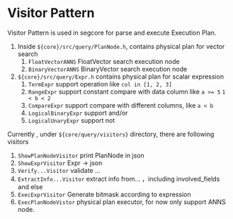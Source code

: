 # Visitor Pattern
Visitor Pattern is used in segcore for parse and execute Execution Plan.

1. Inside `${core}/src/query/PlanNode.h`, contains physical plan for vector search
    1. `FloatVectorANNS` FloatVector search execution node
    2. `BinaryVectorANNS` BinaryVector search execution node
2. `${core}/src/query/Expr.h` contains physical plan for scalar expression
    1. `TermExpr` support operation like `col in [1, 2, 3]`
    2. `RangeExpr` support constant compare with data column like `a >= 5` `1 < b < 2`
    3. `CompareExpr` support compare with different columns, like `a < b`
    4. `LogicalBinaryExpr` support and/or
    5. `LogicalUnaryExpr` support not

Currently , under `${core/query/visitors}` directory, there are following visitors
1. `ShowPlanNodeVisitor` print PlanNode in json
2. `ShowExprVisitor` Expr -> json
3. `Verify...Visitor` validate ...
4. `ExtractInfo...Visitor` extract info from... ，including involved_fields and else
5. `ExecExprVisitor` Generate bitmask according to expression
6. `ExecPlanNodeVistor` physical plan executor, for now only support ANNS node.
